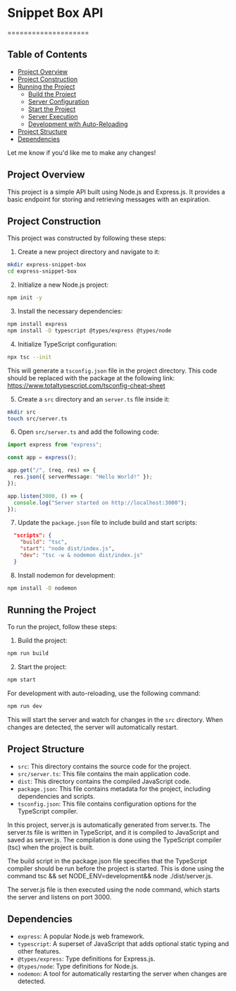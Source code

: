 # Snippet Box API
====================




## Table of Contents

- [Project Overview](#project-overview)
- [Project Construction](#project-construction)
- [Running the Project](#running-the-project)
  - [Build the Project](#build-the-project)
  - [Server Configuration](#server-configuration)
  - [Start the Project](#start-the-project)
  - [Server Execution](#server-execution)
  - [Development with Auto-Reloading](#development-with-auto-reloading)
- [Project Structure](#project-structure)
- [Dependencies](#dependencies)

  
  

Let me know if you'd like me to make any changes!

## Project Overview

This project is a simple API built using Node.js and Express.js. It provides a basic endpoint for storing and retrieving messages with an expiration.

## Project Construction

This project was constructed by following these steps:

1. Create a new project directory and navigate to it:

```bash
mkdir express-snippet-box
cd express-snippet-box
```
2. Initialize a new Node.js project:

```bash
npm init -y
```

3. Install the necessary dependencies:

```bash
npm install express
npm install -D typescript @types/express @types/node
```

4. Initialize TypeScript configuration:

```bash
npx tsc --init
```
This will generate a `tsconfig.json` file in the project directory.
This code should be replaced with the package at the following link: https://www.totaltypescript.com/tsconfig-cheat-sheet

5. Create a `src` directory and an `server.ts` file inside it:

```bash
mkdir src
touch src/server.ts
```

6. Open `src/server.ts` and add the following code:

```typescript
import express from "express";

const app = express();

app.get("/", (req, res) => {
  res.json({ serverMessage: "Hello World!" });
});

app.listen(3000, () => {
  console.log("Server started on http://localhost:3000");
});
```

7. Update the `package.json` file to include build and start scripts:

```json   
  "scripts": {
    "build": "tsc",
    "start": "node dist/index.js",
    "dev": "tsc -w & nodemon dist/index.js"
  }
```

8. Install nodemon for development:

```bash
npm install -D nodemon
```

## Running the Project

To run the project, follow these steps:

1. Build the project:

```bash
npm run build
```

2. Start the project:

```bash
npm start
```

For development with auto-reloading, use the following command:

```bash
npm run dev
```

This will start the server and watch for changes in the `src` directory. When changes are detected, the server will automatically restart.

## Project Structure

* `src`: This directory contains the source code for the project.
* `src/server.ts`: This file contains the main application code.
* `dist`: This directory contains the compiled JavaScript code.
* `package.json`: This file contains metadata for the project, including dependencies and scripts.
* `tsconfig.json`: This file contains configuration options for the TypeScript compiler.

In this project, server.js is automatically generated from server.ts.
The server.ts file is written in TypeScript, and it is compiled to JavaScript and saved as server.js. The compilation is done using the TypeScript compiler (tsc) when the project is built.

The build script in the package.json file specifies that the TypeScript compiler should be run before the project is started. This is done using the command tsc && set NODE_ENV=development&& node ./dist/server.js.

The server.js file is then executed using the node command, which starts the server and listens on port 3000.

## Dependencies

* `express`: A popular Node.js web framework.
* `typescript`: A superset of JavaScript that adds optional static typing and other features.
* `@types/express`: Type definitions for Express.js.
* `@types/node`: Type definitions for Node.js.
* `nodemon`: A tool for automatically restarting the server when changes are detected.